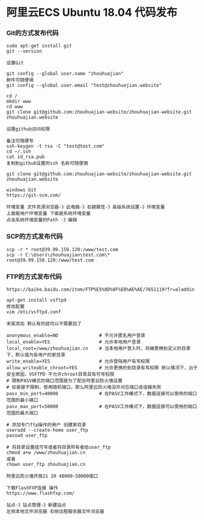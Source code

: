# 阿里云ECS Ubuntu 18.04 代码发布

### Git的方式发布代码

    sudo apt-get install git
    git --version
    
    设置Git
    
    git config --global user.name "zhouhuajian"
    邮件可随便填
    git config --global user.email "test@zhouhuajian.website"
    
    cd / 
    mkdir www
    cd www
    git clone git@github.com:zhouhuajian-website/zhouhuajian-website.git zhouhuajian.website
    
    设置github访问权限
    
    备注可随便写
    ssh-keygen -t rsa -C "test@test.com"
    cd ~/.ssh
    cat id_rsa.pub
    复制到github设置的ssh 名称可随便填
    
    git clone git@github.com:zhouhuajian-website/zhouhuajian-website.git zhouhuajian.website
    
    windows Git 
    https://git-scm.com/
    
    环境变量 文件资源浏览器-》此电脑-》右键属性-》高级系统设置-》环境变量 
    上面是用户环境变量 下面是系统环境变量
    点击系统环境变量的Path -》编辑
    
### SCP的方式发布代码

    scp -r * root@39.99.150.120:/www/test.com
    scp -r C:\Users\zhouhuajian\test.com\* root@39.99.150.120:/www/test.com
    
### FTP的方式发布代码

    https://baike.baidu.com/item/FTP%E5%8D%8F%E8%AE%AE/7651119?fr=aladdin

    apt-get install vsftpd
    修改配置
    vim /etc/vsftpd.conf
    
    末尾添加 默认有的就可以不需要加了
    
    anonymous_enable=NO               # 不允许匿名用户登录 
    local_enable=YES                  # 允许本地用户登录 
    local_root=/www/zhouhuajian.cn    # 当本地用户登入时，将被更换到定义的目录下，默认值为各用户的家目录
    write_enable=YES                  # 允许登陆用户有写权限
    allow_writeable_chroot=YES        # 允许更换的到目录有写权限 默认情况下，出于安全原因，VSFTPD 不允许chroot目录具有可写权限 
    # 限制PASV模式的端口范围是为了配合阿里云防火墙设置 
    # 如是是不限制，使用随机端口，那么阿里云防火墙没开对应端口会连接失败
    pasv_min_port=40000               # 在PASV工作模式下，数据连接可以使用的端口范围的最小端口
    pasv_max_port=50000               # 在PASV工作模式下，数据连接可以使用的端口范围的最大端口
    
    # 添加专门ftp操作的用户 创建家目录
    useradd --create-home user_ftp
    passwd user_ftp
    
    # 将目录设置成可写或者将目录所有者给user_ftp
    chmod a+w /www/zhouhuajian.cn
    或者
    chown user_ftp zhouhuajian.cn
    
    阿里云防火墙开放21 20 40000-50000端口
    
    下载FlashFXP连接 操作
    https://www.flashfxp.com/
    
    站点-》站点管理-》新建站点
    左侧本地文件浏览器 右侧远程服务器文件浏览器
    
    




